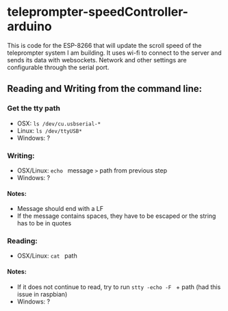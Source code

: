 # teleprompter-speedController-arduino
This is code for the ESP-8266 that will update the scroll speed of the teleprompter system I am building. It uses wi-fi to connect to the server and sends its data with websockets. Network and other settings are configurable through the serial port.

## Reading and Writing from the command line:
### Get the tty path
* OSX: `ls /dev/cu.usbserial-*`
* Linux: `ls /dev/ttyUSB*`
* Windows: ?

### Writing:
* OSX/Linux: `echo ` message ` > ` path from previous step
* Windows: ?
#### Notes:
* Message should end with a LF
* If the message contains spaces, they have to be escaped or the string has to be in quotes
### Reading:
* OSX/Linux: `cat ` path
#### Notes:
* If it does not continue to read, try to run `stty -echo -F ` + path (had this issue in raspbian)
* Windows: ?
